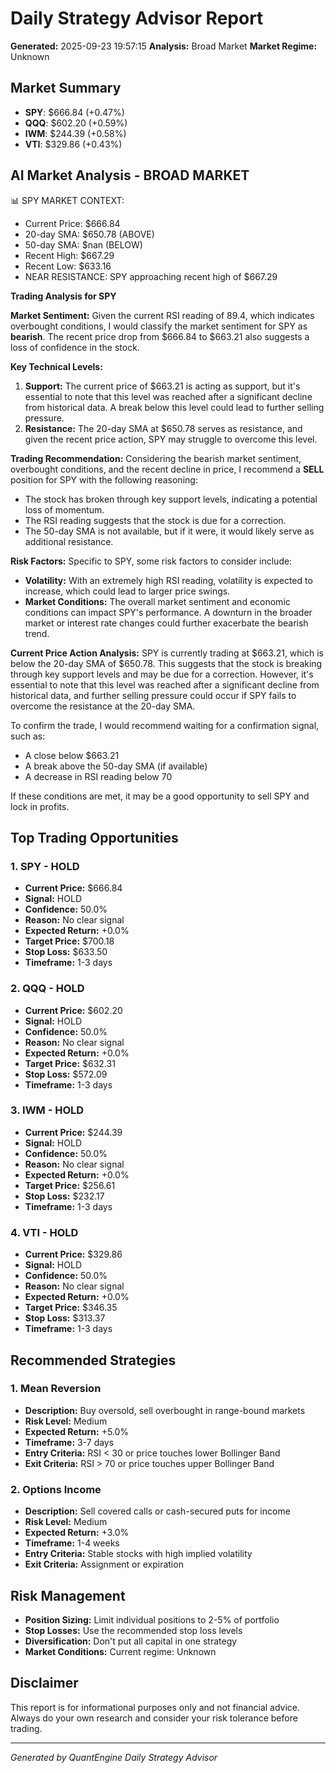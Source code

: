 
# Daily Strategy Advisor Report
**Generated:** 2025-09-23 19:57:15
**Analysis:** Broad Market
**Market Regime:** Unknown

## Market Summary
- **SPY**: $666.84 (+0.47%)
- **QQQ**: $602.20 (+0.59%)
- **IWM**: $244.39 (+0.58%)
- **VTI**: $329.86 (+0.43%)


## AI Market Analysis - BROAD MARKET
📊 SPY MARKET CONTEXT:
- Current Price: $666.84
- 20-day SMA: $650.78 (ABOVE)
- 50-day SMA: $nan (BELOW)
- Recent High: $667.29
- Recent Low: $633.16
- NEAR RESISTANCE: SPY approaching recent high of $667.29


**Trading Analysis for SPY**

**Market Sentiment:**
Given the current RSI reading of 89.4, which indicates overbought conditions, I would classify the market sentiment for SPY as **bearish**. The recent price drop from $666.84 to $663.21 also suggests a loss of confidence in the stock.

**Key Technical Levels:**

1. **Support:** The current price of $663.21 is acting as support, but it's essential to note that this level was reached after a significant decline from historical data. A break below this level could lead to further selling pressure.
2. **Resistance:** The 20-day SMA at $650.78 serves as resistance, and given the recent price action, SPY may struggle to overcome this level.

**Trading Recommendation:**
Considering the bearish market sentiment, overbought conditions, and the recent decline in price, I recommend a **SELL** position for SPY with the following reasoning:

* The stock has broken through key support levels, indicating a potential loss of momentum.
* The RSI reading suggests that the stock is due for a correction.
* The 50-day SMA is not available, but if it were, it would likely serve as additional resistance.

**Risk Factors:**
Specific to SPY, some risk factors to consider include:

* **Volatility:** With an extremely high RSI reading, volatility is expected to increase, which could lead to larger price swings.
* **Market Conditions:** The overall market sentiment and economic conditions can impact SPY's performance. A downturn in the broader market or interest rate changes could further exacerbate the bearish trend.

**Current Price Action Analysis:**
SPY is currently trading at $663.21, which is below the 20-day SMA of $650.78. This suggests that the stock is breaking through key support levels and may be due for a correction. However, it's essential to note that this level was reached after a significant decline from historical data, and further selling pressure could occur if SPY fails to overcome the resistance at the 20-day SMA.

To confirm the trade, I would recommend waiting for a confirmation signal, such as:

* A close below $663.21
* A break above the 50-day SMA (if available)
* A decrease in RSI reading below 70

If these conditions are met, it may be a good opportunity to sell SPY and lock in profits.

## Top Trading Opportunities

### 1. SPY - HOLD
- **Current Price:** $666.84
- **Signal:** HOLD
- **Confidence:** 50.0%
- **Reason:** No clear signal
- **Expected Return:** +0.0%
- **Target Price:** $700.18
- **Stop Loss:** $633.50
- **Timeframe:** 1-3 days

### 2. QQQ - HOLD
- **Current Price:** $602.20
- **Signal:** HOLD
- **Confidence:** 50.0%
- **Reason:** No clear signal
- **Expected Return:** +0.0%
- **Target Price:** $632.31
- **Stop Loss:** $572.09
- **Timeframe:** 1-3 days

### 3. IWM - HOLD
- **Current Price:** $244.39
- **Signal:** HOLD
- **Confidence:** 50.0%
- **Reason:** No clear signal
- **Expected Return:** +0.0%
- **Target Price:** $256.61
- **Stop Loss:** $232.17
- **Timeframe:** 1-3 days

### 4. VTI - HOLD
- **Current Price:** $329.86
- **Signal:** HOLD
- **Confidence:** 50.0%
- **Reason:** No clear signal
- **Expected Return:** +0.0%
- **Target Price:** $346.35
- **Stop Loss:** $313.37
- **Timeframe:** 1-3 days

## Recommended Strategies

### 1. Mean Reversion
- **Description:** Buy oversold, sell overbought in range-bound markets
- **Risk Level:** Medium
- **Expected Return:** +5.0%
- **Timeframe:** 3-7 days
- **Entry Criteria:** RSI < 30 or price touches lower Bollinger Band
- **Exit Criteria:** RSI > 70 or price touches upper Bollinger Band

### 2. Options Income
- **Description:** Sell covered calls or cash-secured puts for income
- **Risk Level:** Medium
- **Expected Return:** +3.0%
- **Timeframe:** 1-4 weeks
- **Entry Criteria:** Stable stocks with high implied volatility
- **Exit Criteria:** Assignment or expiration

## Risk Management
- **Position Sizing:** Limit individual positions to 2-5% of portfolio
- **Stop Losses:** Use the recommended stop loss levels
- **Diversification:** Don't put all capital in one strategy
- **Market Conditions:** Current regime: Unknown

## Disclaimer
This report is for informational purposes only and not financial advice. 
Always do your own research and consider your risk tolerance before trading.

---
*Generated by QuantEngine Daily Strategy Advisor*
